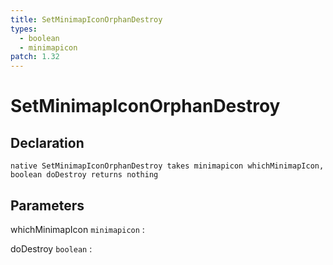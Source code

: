 ```yaml
---
title: SetMinimapIconOrphanDestroy
types:
  - boolean
  - minimapicon
patch: 1.32
---
```


# SetMinimapIconOrphanDestroy

## Declaration

```jass
native SetMinimapIconOrphanDestroy takes minimapicon whichMinimapIcon, boolean doDestroy returns nothing
```

## Parameters
whichMinimapIcon `minimapicon`
: 

doDestroy `boolean`
: 
